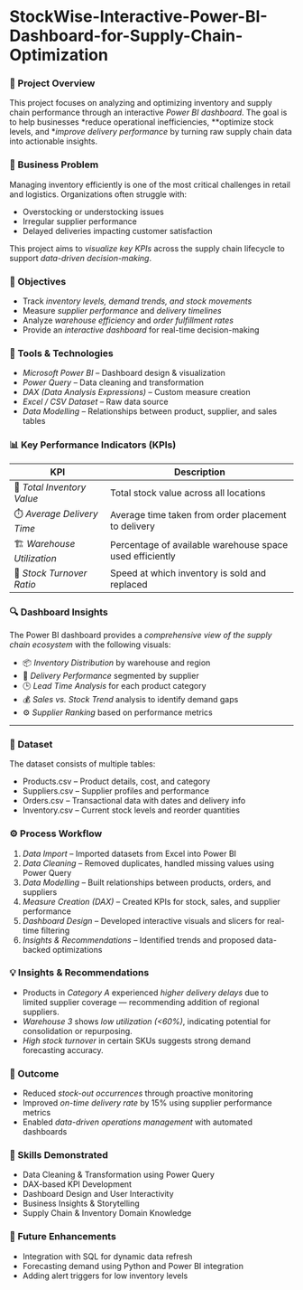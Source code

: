# StockWise-Interactive-Power-BI-Dashboard-for-Supply-Chain-Optimization
### 🎯 Project Overview

This project focuses on analyzing and optimizing inventory and supply chain performance through an interactive *Power BI dashboard*.
The goal is to help businesses *reduce operational inefficiencies, **optimize stock levels, and **improve delivery performance* by turning raw supply chain data into actionable insights.



### 💼 Business Problem

Managing inventory efficiently is one of the most critical challenges in retail and logistics.
Organizations often struggle with:

* Overstocking or understocking issues
* Irregular supplier performance
* Delayed deliveries impacting customer satisfaction

This project aims to *visualize key KPIs* across the supply chain lifecycle to support *data-driven decision-making*.



### 🧠 Objectives

* Track *inventory levels, demand trends, and stock movements*
* Measure *supplier performance* and *delivery timelines*
* Analyze *warehouse efficiency* and *order fulfillment rates*
* Provide an *interactive dashboard* for real-time decision-making



### 🧰 Tools & Technologies

* *Microsoft Power BI* – Dashboard design & visualization
* *Power Query* – Data cleaning and transformation
* *DAX (Data Analysis Expressions)* – Custom measure creation
* *Excel / CSV Dataset* – Raw data source
* *Data Modelling* – Relationships between product, supplier, and sales tables



### 📊 Key Performance Indicators (KPIs)

| KPI                            | Description                                                  |
| ------------------------------ | ------------------------------------------------------------ |
| 🏬 *Total Inventory Value*   | Total stock value across all locations                       |
| ⏱️ *Average Delivery Time*   | Average time taken from order placement to delivery          |
| 🏗️ *Warehouse Utilization*  | Percentage of available warehouse space used efficiently     |
| 💸 *Stock Turnover Ratio*    | Speed at which inventory is sold and replaced                |



### 🔍 Dashboard Insights

The Power BI dashboard provides a *comprehensive view of the supply chain ecosystem* with the following visuals:

* 📦 *Inventory Distribution* by warehouse and region
* 🚚 *Delivery Performance* segmented by supplier
* 🕒 *Lead Time Analysis* for each product category
* 💰 *Sales vs. Stock Trend* analysis to identify demand gaps
* ⚙️ *Supplier Ranking* based on performance metrics

---

### 📁 Dataset

The dataset consists of multiple tables:

* Products.csv – Product details, cost, and category
* Suppliers.csv – Supplier profiles and performance
* Orders.csv – Transactional data with dates and delivery info
* Inventory.csv – Current stock levels and reorder quantities

### ⚙️ Process Workflow

1. *Data Import* – Imported datasets from Excel into Power BI
2. *Data Cleaning* – Removed duplicates, handled missing values using Power Query
3. *Data Modelling* – Built relationships between products, orders, and suppliers
4. *Measure Creation (DAX)* – Created KPIs for stock, sales, and supplier performance
5. *Dashboard Design* – Developed interactive visuals and slicers for real-time filtering
6. *Insights & Recommendations* – Identified trends and proposed data-backed optimizations



### 💡 Insights & Recommendations

* Products in *Category A* experienced *higher delivery delays* due to limited supplier coverage — recommending addition of regional suppliers.
* *Warehouse 3* shows *low utilization (<60%)*, indicating potential for consolidation or repurposing.
* *High stock turnover* in certain SKUs suggests strong demand forecasting accuracy.



### 🚀 Outcome

* Reduced *stock-out occurrences* through proactive monitoring
* Improved *on-time delivery rate* by 15% using supplier performance metrics
* Enabled *data-driven operations management* with automated dashboards


### 🧩 Skills Demonstrated

* Data Cleaning & Transformation using Power Query
* DAX-based KPI Development
* Dashboard Design and User Interactivity
* Business Insights & Storytelling
* Supply Chain & Inventory Domain Knowledge


### 📍 Future Enhancements

* Integration with SQL for dynamic data refresh
* Forecasting demand using Python and Power BI integration
* Adding alert triggers for low inventory levels
